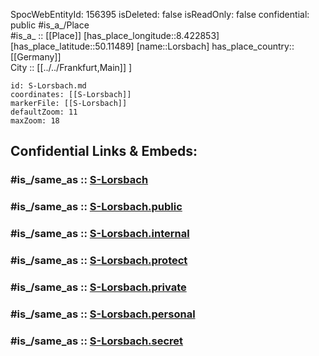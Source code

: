 ﻿---
location:
- 50.11489
- 8.422853
mapmarker: train
mapzoom:
- 8
- 18
tags:
- geo/station/train
type: Station
---

SpocWebEntityId: 156395
isDeleted: false
isReadOnly: false
confidential: public
#is_a_/Place  
#is_a_ :: [[Place]] 
[has_place_longitude::8.422853] 
[has_place_latitude::50.11489] 
[name::Lorsbach] 
has_place_country:: [[Germany]]  
City :: [[../../Frankfurt,Main]] ] 


```leaflet
id: S-Lorsbach.md
coordinates: [[S-Lorsbach]] 
markerFile: [[S-Lorsbach]] 
defaultZoom: 11 
maxZoom: 18
```


## Confidential Links & Embeds: 

### #is_/same_as :: [S-Lorsbach](S-Lorsbach.md) 

### #is_/same_as :: [S-Lorsbach.public](/_public/Earth/Continent/Europe/Europe~Central/Germany/Germany~West/Hessen/counties~Hessen/Frankfurt~Main/Stations-FFM~S/S-Lorsbach.public.md) 

### #is_/same_as :: [S-Lorsbach.internal](/_internal/Earth/Continent/Europe/Europe~Central/Germany/Germany~West/Hessen/counties~Hessen/Frankfurt~Main/Stations-FFM~S/S-Lorsbach.internal.md) 

### #is_/same_as :: [S-Lorsbach.protect](/_protect/Earth/Continent/Europe/Europe~Central/Germany/Germany~West/Hessen/counties~Hessen/Frankfurt~Main/Stations-FFM~S/S-Lorsbach.protect.md) 

### #is_/same_as :: [S-Lorsbach.private](/_private/Earth/Continent/Europe/Europe~Central/Germany/Germany~West/Hessen/counties~Hessen/Frankfurt~Main/Stations-FFM~S/S-Lorsbach.private.md) 

### #is_/same_as :: [S-Lorsbach.personal](/_personal/Earth/Continent/Europe/Europe~Central/Germany/Germany~West/Hessen/counties~Hessen/Frankfurt~Main/Stations-FFM~S/S-Lorsbach.personal.md) 

### #is_/same_as :: [S-Lorsbach.secret](/_secret/Earth/Continent/Europe/Europe~Central/Germany/Germany~West/Hessen/counties~Hessen/Frankfurt~Main/Stations-FFM~S/S-Lorsbach.secret.md)

